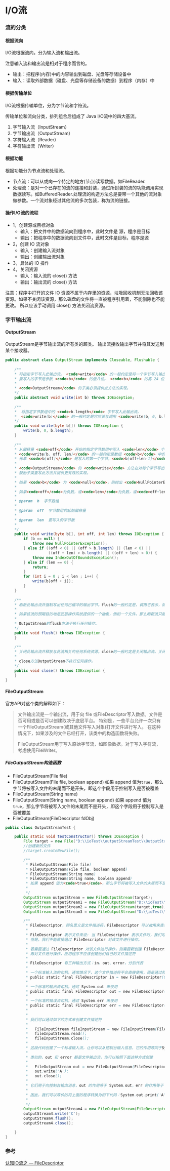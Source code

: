 # I/O流

### 流的分类

#### 根据流向
I/O流根据流向，分为输入流和输出流。

注意输入流和输出流是相对于程序而言的。

* 输出：把程序(内存)中的内容输出到磁盘、光盘等存储设备中
* 输入：读取外部数据（磁盘、光盘等存储设备的数据）到程序（内存）中

#### 根据传输单位
I/O流根据传输单位，分为字节流和字符流。

传输单位和流向分类，排列组合后组成了 Java I/O流中的四大基流。

1. 字节输入流（InputStream）
2. 字节输出流（OutputStream）
3. 字符输入流（Reader）
4. 字符输出流（Writer）

#### 根据功能
根据功能分为节点流和处理流。

* 节点流：可以从或向一个特定的地方(节点)读写数据。如FileReader.
* 处理流：是对一个已存在的流的连接和封装，通过所封装的流的功能调用实现数据读写。如BufferedReader.处理流的构造方法总是要带一个其他的流对象做参数。一个流对象经过其他流的多次包装，称为流的链接。

#### 操作I/O流的流程
* 1，创建源或目标对象
  - 输入：把文件中的数据流向到程序中，此时文件是 源，程序是目标
  - 输出：把程序中的数据流向到文件中，此时文件是目标，程序是源
* 2，创建 IO 流对象
  - 输入：创建输入流对象
  - 输出：创建输出流对象
* 3，具体的 IO 操作
* 4，关闭资源
  - 输入：输入流的 close() 方法
  - 输出：输出流的 close() 方法
  
注意：程序中打开的文件 IO 资源不属于内存里的资源，垃圾回收机制无法回收该资源。如果不关闭该资源，那么磁盘的文件将一直被程序引用着，不能删除也不能更改。
所以应该手动调用 close() 方法关闭流资源。

### 字节输出流
#### OutputStream
OutputStream是字节输出流的所有类的超类。 输出流接收输出字节并将其发送到某个接收器。
```java
public abstract class OutputStream implements Closeable, Flushable {
      
    /** 
    * 将指定字节写入此输出流。 <code>write</code> 的一般约定是将一个字节写入输出流。 
    * 要写入的字节是参数 <code>b</code> 的低八位。 <code>b</code> 的高 24 位被忽略。
    *  
    * <code>OutputStream</code> 的子类必须提供此方法的实现。
    */ 
    public abstract void write(int b) throws IOException;
    
    /** 
    *  将指定字节数组中的 <code>b.length</code> 字节写入此输出流。 
    *  <code>write(b)</code> 的一般约定是它应该与调用 <code>write(b, 0, b.length)</code> 具有完全相同的效果。
    */
    public void write(byte b[]) throws IOException {
        write(b, 0, b.length);
    }
    
    /** 
    * 从偏移量 <code>off</code> 开始的指定字节数组中写入 <code>len</code> 个字节到此输出流。 
    * <code>write(b, off, len)</code> 的一般约定是数组 <code>b</code> 中的一些字节按顺序写入输出流； 
    * 元素 <code>b[off]</code> 是写入的第一个字节，<code>b[off+len-1]</code> 是此操作写入的最后一个字节。
    * 
    * <code>OutputStream</code> 的 <code>write</code> 方法在对每个字节写出时都要调用 有一个参数的 write 方法(write(b[off + i]);)。 
    * 鼓励子类重写此方法并提供更有效的实现。
    * 
    * 如果 <code>b</code> 为 <code>null</code>，则抛出 <code>NullPointerException</code>。
    * 
    * 如果<code>off</code>为负数，或<code>len</code>为负数，或<code>off+len</code>大于数组<code>b</code的长度 >，然后抛出 <tt>IndexOutOfBoundsException</tt>。
    * 
    * @param  b  字节数组
    * 
    * @param  off  字节数组的起始偏移量
    * 
    * @param  len  要写入的字节数
    * 
    */ 
    public void write(byte b[], int off, int len) throws IOException {
        if (b == null) {
            throw new NullPointerException();
        } else if ((off < 0) || (off > b.length) || (len < 0) ||
                   ((off + len) > b.length) || ((off + len) < 0)) {
            throw new IndexOutOfBoundsException();
        } else if (len == 0) {
            return;
        }
        for (int i = 0 ; i < len ; i++) {
            write(b[off + i]);
        }
    }
        
    /** 
    * 刷新此输出流并强制写出任何已缓冲的输出字节。flush的一般约定是，调用它表示，如果之前写入的任何字节已经被输出流的实现缓冲了，那么这些字节应该立即写入它们预期的目的地。
    *  
    * 如果该流的预期目的地是底层操作系统提供的一个抽象，例如一个文件，那么刷新流只能保证先前写入流的字节被传递给操作系统进行写入;它不能保证它们实际上被写入物理设备，比如磁盘驱动器。
    *  
    * OutputStream的flush方法不执行任何操作。
    */ 
    public void flush() throws IOException {
    } 
    
    /** 
    * 关闭此输出流并释放与此流相关的任何系统资源。close的一般约定是关闭输出流。关闭的流不能执行输出操作，也不能重新打开。
    * 
    * close方法OutputStream不执行任何操作。 
    */ 
    public void close() throws IOException {
    } 
}
```

#### FileOutputStream
官方API对这个类的解释如下：
> 文件输出流是一个输出流，用于向 file 或FileDescriptor写入数据。文件是否可用或是否可以创建取决于底层平台。
特别是，一些平台允许一次只有一个FileOutputStream(或其他文件写入对象)打开文件进行写入。
在这种情况下，如果涉及的文件已经打开，该类中的构造函数将失败。
>
> FileOutputStream用于写入原始字节流，如图像数据。对于写入字符流，考虑使用FileWriter。

##### FileOutputStream构造函数
* FileOutputStream(File file)
* FileOutputStream(File file, boolean append)    如果 append 值为<code>true</code>，那么字节将被写入文件的末尾而不是开头，即这个字段用于控制写入是否被覆盖
* FileOutputStream(String name)
* FileOutputStream(String name, boolean append)  如果 append 值为<code>true</code>，那么字节将被写入文件的末尾而不是开头，即这个字段用于控制写入是否被覆盖
* FileOutputStream(FileDescriptor fdObj)
```java
public class OutputStreamTest {

    public static void testConstructor() throws IOException {
        File target = new File("D:\\ioTest\\outputStreamTest\\OutputStreamTest.txt");
        //创建新的文件
        //target.createNewFile();

        /**
         * FileOutputStream(File file)
         * FileOutputStream(File file, boolean append)
         * FileOutputStream(String name)
         * FileOutputStream(String name, boolean append)
         * 如果 append 值为<code>true</code>，那么字节将被写入文件的末尾而不是开头，即这个字段用于控制写入是否被覆盖
         *
         */
        OutputStream outputStream = new FileOutputStream(target);
        OutputStream outputStream1 = new FileOutputStream("D:\\ioTest\\outputStreamTest\\OutputStreamTest.txt");
        OutputStream outputStream2 = new FileOutputStream(target,true);
        OutputStream outputStream3 = new FileOutputStream("D:\\ioTest\\outputStreamTest\\OutputStreamTest.txt",true);

        /**
         * FileDescriptor，顾名思义是文件描述符，FileDescriptor 可以被用来表示开放文件、开放套接字等
         *
         * FileDescriptor 表示文件来说: 当 FileDescriptor 表示文件时，我们可以通俗的将 FileDescriptor 看成是该文件。
         * 但是，我们不能直接通过 FileDescriptor 对该文件进行操作。
         *
         * 若需要通过 FileDescriptor 对该文件进行操作，则需要新创建 FileDescriptor 对应的 FileOutputStream或者是 FileInputStream，
         * 再对文件进行操作，应用程序不应该创建他们自己的文件描述符
         *
         * FileDescriptor 有三种输出方式：in、out、error，分别代表
         *
         * 一个标准输入流的句柄。通常情况下，这个文件描述符不会直接使用，而是通过称为System.in的输入流。
         * public static final FileDescriptor in = new FileDescriptor(0);
         *
         * 一个标准的输出流句柄。通过 System.out 来使用
         * public static final FileDescriptor out = new FileDescriptor(1);
         *
         * 一个标准的错误流句柄。通过 System.err 来使用
         * public static final FileDescriptor err = new FileDescriptor(2);
         *
         *
         * 我们可以通过如下的方式来创建文件描述符
         *
         *   FileInputStream fileInputStream = new FileInputStream(FileDescriptor.in);
         *   fileInputStream.read();
         *   fileInputStream.close();
         *
         * 这段代码创建了一个标准输入流，让你可以从控制台输入信息，它的作用等同于System.in
         *
         * 类似的，out 和 error 都是文件输出流，你可以按照下面这种方式创建
         *
         *   FileOutputStream out = new FileOutputStream(FileDescriptor.out);
         *   out.write('A');
         *   out.close();
         *
         * 它们用于向控制台输出消息，out 的作用等于 System.out，err 的作用等于 System.err。
         *
         * 因此，我们可以等价的将上面的程序转换为如下代码：System.out.print('A'); System.err.print('A')；
         *
         */
        OutputStream outputStream4 = new FileOutputStream(FileDescriptor.out);
        outputStream4.write('C');
        outputStream4.flush();
        outputStream4.close();

    }
}    
```





### 参考
[认知IO流之 — FileDescriptor](https://cloud.tencent.com/developer/article/1513524)